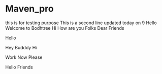 # Maven_pro
this is for testing purpose
This is a second line updated today on 9
Hello Welcome to Bodhtree
Hi How are you Folks
Dear Friends

Hello

Hey Budddy
Hi

Work Now Please

Hello Friends